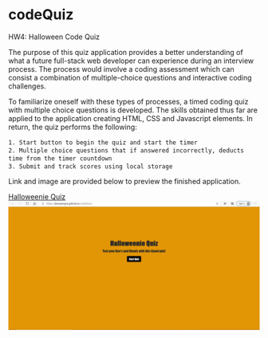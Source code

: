 # codeQuiz

HW4: Halloween Code Quiz

The purpose of this quiz application provides a better understanding of what a future full-stack web developer can experience during an interview process. The process would involve a coding assessment which can consist a combination of multiple-choice questions and interactive coding challenges.

To familiarize oneself with these types of processes, a timed coding quiz with multiple choice questions is developed. The skills obtained thus far are applied to the application creating HTML, CSS and Javascript elements. In return, the quiz performs the following:

    1. Start button to begin the quiz and start the timer
    2. Multiple choice questions that if answered incorrectly, deducts time from the timer countdown
    3. Submit and track scores using local storage

Link and image are provided below to preview the finished application.

[Halloweenie Quiz](https://jkeopangna.github.io/codeQuiz/ "Halloweenie Quiz")
![Quiz](Assets/codeQuiz.jpg)
